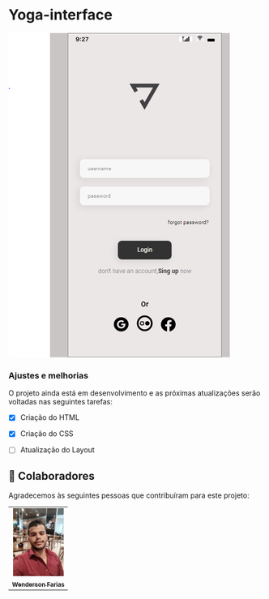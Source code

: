 # Yoga-interface



<img src="./assets/Print-project.PNG" alt="print-project">


### Ajustes e melhorias

O projeto ainda está em desenvolvimento e as próximas atualizações serão voltadas nas seguintes tarefas:

- [x] Criação do HTML
- [x] Criação do CSS
- [ ] Atualização do Layout


## 🤝 Colaboradores

Agradecemos às seguintes pessoas que contribuíram para este projeto:

<table>
  <tr>
    <td align="center">
      <a href="#">
        <img src="./assets/IMG_20210807_192926.jpg" width="100px;" alt="Foto do Iuri Silva no GitHub"/><br>
        <sub>
          <b>Wenderson Farias</b>
        </sub>
      </a>
    </td>
  </tr>
</table>

